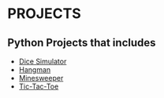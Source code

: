 # PROJECTS
## Python Projects that includes
* [Dice Simulator](https://github.com/priya606/PROJECTS/tree/main/PYTHON%20PROJECTS/Dice%20Simulator)
* [Hangman](https://github.com/priya606/PROJECTS/tree/main/PYTHON%20PROJECTS/HANGMAN)
* [Minesweeper](https://github.com/priya606/PROJECTS/tree/main/PYTHON%20PROJECTS/Minesweeper)
* [Tic-Tac-Toe](https://github.com/priya606/PROJECTS/tree/main/PYTHON%20PROJECTS/Tic-Tac-Toe)
